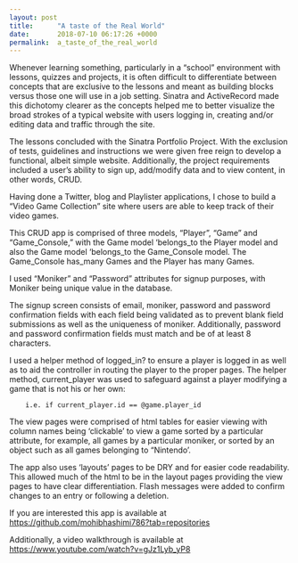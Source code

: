 ```yaml
---
layout: post
title:      "A taste of the Real World"
date:       2018-07-10 06:17:26 +0000
permalink:  a_taste_of_the_real_world
---
```



Whenever learning something, particularly in a “school” environment with lessons, quizzes and projects, it is often difficult to differentiate between concepts that are exclusive to the lessons and meant as building blocks versus those one will use in a job setting.  Sinatra and ActiveRecord made this dichotomy clearer as the concepts helped me to better visualize the broad strokes of a typical website with users logging in, creating and/or editing data and traffic through the site.

The lessons concluded with the Sinatra Portfolio Project.  With the exclusion of tests, guidelines and instructions we were given free reign to develop a functional, albeit simple website.  Additionally, the project requirements included a user’s ability to sign up, add/modify data and to view content, in other words, CRUD.

Having done a Twitter, blog and Playlister applications, I chose to build a “Video Game Collection” site where users are able to keep track of their video games.  

This CRUD app is comprised of three models, “Player”, “Game” and “Game_Console,” with the Game model ‘belongs_to the Player model and also the Game model ‘belongs_to the Game_Console model.  The Game_Console has_many Games and the Player has many Games.

I used “Moniker” and “Password” attributes for signup purposes, with Moniker being unique value in the database.  

The signup screen consists of email, moniker, password and password confirmation fields with each field being validated as to prevent blank field submissions as well as the uniqueness of moniker.  Additionally, password and password confirmation fields must match and be of at least 8 characters.

I used a helper method of logged_in? to ensure a player is logged in as well as to aid the controller in routing the player to the proper pages.  The helper method, current_player was used to safeguard against a player modifying a game that is not his or her own:

		i.e. if current_player.id == @game.player_id

The view pages were comprised of html tables for easier viewing with column names being ‘clickable’ to view a game sorted by a particular attribute, for example, all games by a particular moniker, or sorted by an object such as all games belonging to “Nintendo’.  

The app also uses ‘layouts’ pages to be DRY and for easier code readability.  This allowed much of the html to be in the layout pages providing the view pages to have clear differentiation.  Flash messages were added to confirm changes to an entry or following a deletion.

If you are interested this app is available at https://github.com/mohibhashimi786?tab=repositories

Additionally, a video walkthrough is available at 
https://www.youtube.com/watch?v=gJz1Lyb_yP8


